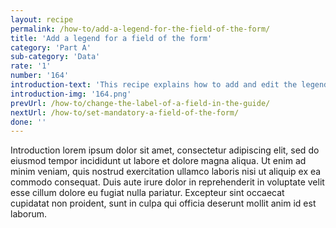 ```yaml
---
layout: recipe
permalink: /how-to/add-a-legend-for-the-field-of-the-form/
title: 'Add a legend for a field of the form'
category: 'Part A'
sub-category: 'Data'
rate: '1'
number: '164'
introduction-text: 'This recipe explains how to add and edit the legend text that can be set below each field to give more information to the user filling the form.'
introduction-img: '164.png'
prevUrl: /how-to/change-the-label-of-a-field-in-the-guide/
nextUrl: /how-to/set-mandatory-a-field-of-the-form/
done: ''
---
```


Introduction lorem ipsum dolor sit amet, consectetur adipiscing elit, sed do eiusmod tempor incididunt ut labore et dolore magna aliqua. Ut enim ad minim veniam, quis nostrud exercitation ullamco laboris nisi ut aliquip ex ea commodo consequat. Duis aute irure dolor in reprehenderit in voluptate velit esse cillum dolore eu fugiat nulla pariatur. Excepteur sint occaecat cupidatat non proident, sunt in culpa qui officia deserunt mollit anim id est laborum.

